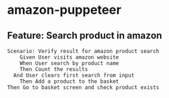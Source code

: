 # amazon-puppeteer
## Feature: Search product in amazon

	Scenario: Verify result for amazon product search
		Given User visits amazon website
		When User search by product name
		Then Count the results
	  And User clears first search from input
		Then Add a product to the basket
    Then Go to basket screen and check product exists
